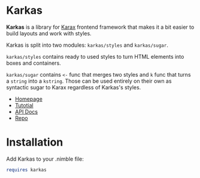 # Karkas

**Karkas** is a library for [Karax](https://github.com/karaxnim/karax/) frontend framework that makes it a bit easier to build layouts and work with styles.

Karkas is split into two modules: `karkas/styles` and `karkas/sugar`. 

`karkas/styles` contains ready to used styles to turn HTML elements into boxes and containers.

`karkas/sugar` contains `<-` func that merges two styles and `k` func that turns a `string` into a `kstring`. Those can be used entirely on their own as syntactic sugar to Karax regardless of Karkas's styles.

- [Homepage](https://karkas.nim.town)
- [Tutotial](/tutorial.html)
- [API Docs](/apidocs/theindex.html)
- [Repo](https://github.com/moigagoo/karkas)


# Installation

Add Karkas to your  .nimble file:

```nim
requires karkas
```

